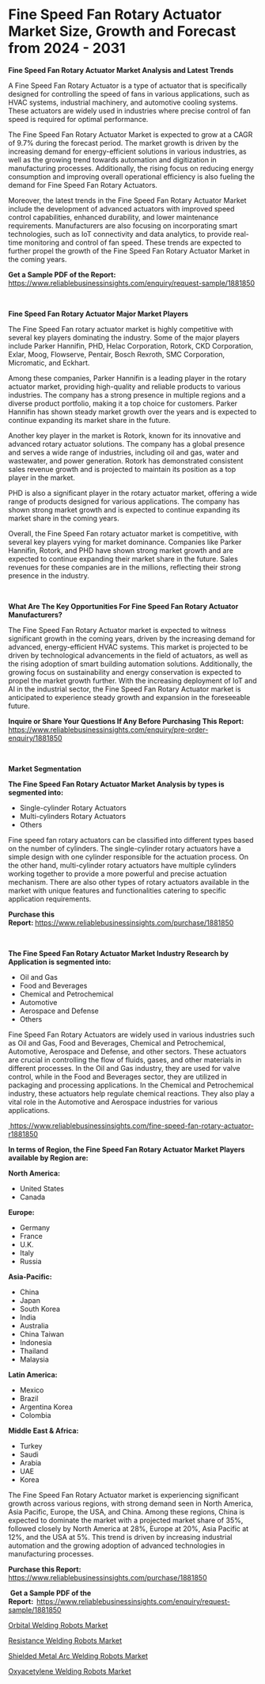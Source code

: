 <p><h1>Fine Speed Fan Rotary Actuator Market Size, Growth and Forecast from 2024 - 2031</h1></p><p><strong>Fine Speed Fan Rotary Actuator Market Analysis and Latest Trends</strong></p>
<p><p>A Fine Speed Fan Rotary Actuator is a type of actuator that is specifically designed for controlling the speed of fans in various applications, such as HVAC systems, industrial machinery, and automotive cooling systems. These actuators are widely used in industries where precise control of fan speed is required for optimal performance.</p><p>The Fine Speed Fan Rotary Actuator Market is expected to grow at a CAGR of 9.7% during the forecast period. The market growth is driven by the increasing demand for energy-efficient solutions in various industries, as well as the growing trend towards automation and digitization in manufacturing processes. Additionally, the rising focus on reducing energy consumption and improving overall operational efficiency is also fueling the demand for Fine Speed Fan Rotary Actuators.</p><p>Moreover, the latest trends in the Fine Speed Fan Rotary Actuator Market include the development of advanced actuators with improved speed control capabilities, enhanced durability, and lower maintenance requirements. Manufacturers are also focusing on incorporating smart technologies, such as IoT connectivity and data analytics, to provide real-time monitoring and control of fan speed. These trends are expected to further propel the growth of the Fine Speed Fan Rotary Actuator Market in the coming years.</p></p>
<p><strong>Get a Sample PDF of the Report:&nbsp;</strong> <a href="https://www.reliablebusinessinsights.com/enquiry/request-sample/1881850">https://www.reliablebusinessinsights.com/enquiry/request-sample/1881850</a></p>
<p>&nbsp;</p>
<p><strong>Fine Speed Fan Rotary Actuator Major Market Players</strong></p>
<p><p>The Fine Speed Fan rotary actuator market is highly competitive with several key players dominating the industry. Some of the major players include Parker Hannifin, PHD, Helac Corporation, Rotork, CKD Corporation, Exlar, Moog, Flowserve, Pentair, Bosch Rexroth, SMC Corporation, Micromatic, and Eckhart.</p><p>Among these companies, Parker Hannifin is a leading player in the rotary actuator market, providing high-quality and reliable products to various industries. The company has a strong presence in multiple regions and a diverse product portfolio, making it a top choice for customers. Parker Hannifin has shown steady market growth over the years and is expected to continue expanding its market share in the future.</p><p>Another key player in the market is Rotork, known for its innovative and advanced rotary actuator solutions. The company has a global presence and serves a wide range of industries, including oil and gas, water and wastewater, and power generation. Rotork has demonstrated consistent sales revenue growth and is projected to maintain its position as a top player in the market.</p><p>PHD is also a significant player in the rotary actuator market, offering a wide range of products designed for various applications. The company has shown strong market growth and is expected to continue expanding its market share in the coming years.</p><p>Overall, the Fine Speed Fan rotary actuator market is competitive, with several key players vying for market dominance. Companies like Parker Hannifin, Rotork, and PHD have shown strong market growth and are expected to continue expanding their market share in the future. Sales revenues for these companies are in the millions, reflecting their strong presence in the industry.</p></p>
<p>&nbsp;</p>
<p><strong>What Are The Key Opportunities For Fine Speed Fan Rotary Actuator Manufacturers?</strong></p>
<p><p>The Fine Speed Fan Rotary Actuator market is expected to witness significant growth in the coming years, driven by the increasing demand for advanced, energy-efficient HVAC systems. This market is projected to be driven by technological advancements in the field of actuators, as well as the rising adoption of smart building automation solutions. Additionally, the growing focus on sustainability and energy conservation is expected to propel the market growth further. With the increasing deployment of IoT and AI in the industrial sector, the Fine Speed Fan Rotary Actuator market is anticipated to experience steady growth and expansion in the foreseeable future.</p></p>
<p><strong>Inquire or Share Your Questions If Any Before Purchasing This Report:</strong> <a href="https://www.reliablebusinessinsights.com/enquiry/pre-order-enquiry/1881850">https://www.reliablebusinessinsights.com/enquiry/pre-order-enquiry/1881850</a></p>
<p>&nbsp;</p>
<p><strong>Market Segmentation</strong></p>
<p><strong>The Fine Speed Fan Rotary Actuator Market Analysis by types is segmented into:</strong></p>
<p><ul><li>Single-cylinder Rotary Actuators</li><li>Multi-cylinders Rotary Actuators</li><li>Others</li></ul></p>
<p><p>Fine speed fan rotary actuators can be classified into different types based on the number of cylinders. The single-cylinder rotary actuators have a simple design with one cylinder responsible for the actuation process. On the other hand, multi-cylinder rotary actuators have multiple cylinders working together to provide a more powerful and precise actuation mechanism. There are also other types of rotary actuators available in the market with unique features and functionalities catering to specific application requirements.</p></p>
<p><strong>Purchase this Report:&nbsp;</strong><a href="https://www.reliablebusinessinsights.com/purchase/1881850">https://www.reliablebusinessinsights.com/purchase/1881850</a></p>
<p>&nbsp;</p>
<p><strong>The Fine Speed Fan Rotary Actuator Market Industry Research by Application is segmented into:</strong></p>
<p><ul><li>Oil and Gas</li><li>Food and Beverages</li><li>Chemical and Petrochemical</li><li>Automotive</li><li>Aerospace and Defense</li><li>Others</li></ul></p>
<p><p>Fine Speed Fan Rotary Actuators are widely used in various industries such as Oil and Gas, Food and Beverages, Chemical and Petrochemical, Automotive, Aerospace and Defense, and other sectors. These actuators are crucial in controlling the flow of fluids, gases, and other materials in different processes. In the Oil and Gas industry, they are used for valve control, while in the Food and Beverages sector, they are utilized in packaging and processing applications. In the Chemical and Petrochemical industry, these actuators help regulate chemical reactions. They also play a vital role in the Automotive and Aerospace industries for various applications.</p></p>
<p><a href="https://www.reliablebusinessinsights.com/fine-speed-fan-rotary-actuator-r1881850">&nbsp;https://www.reliablebusinessinsights.com/fine-speed-fan-rotary-actuator-r1881850</a></p>
<p><strong>In terms of Region, the Fine Speed Fan Rotary Actuator Market Players available by Region are:</strong></p>
<p>
    <p> <strong> North America: </strong>
        <ul>
            <li>United States</li>
            <li>Canada</li>
        </ul>
        </p> 
    <p> <strong> Europe: </strong>
        <ul>
            <li>Germany</li>
            <li>France</li>
            <li>U.K.</li>
            <li>Italy</li>
            <li>Russia</li>
        </ul>
        </p> 
    <p> <strong> Asia-Pacific: </strong>
        <ul>
            <li>China</li>
            <li>Japan</li>
            <li>South Korea</li>
            <li>India</li>
            <li>Australia</li>
            <li>China Taiwan</li>
            <li>Indonesia</li>
            <li>Thailand</li>
            <li>Malaysia</li>
        </ul>
        </p> 
    <p> <strong> Latin America: </strong>
        <ul>
            <li>Mexico</li>
            <li>Brazil</li>
            <li>Argentina Korea</li>
            <li>Colombia</li>
        </ul>
        </p> 
    <p> <strong> Middle East & Africa: </strong>
        <ul>
            <li>Turkey</li>
            <li>Saudi</li>
            <li>Arabia</li>
            <li>UAE</li>
            <li>Korea</li>
        </ul>
    </p>
    </p>
<p><p>The Fine Speed Fan Rotary Actuator market is experiencing significant growth across various regions, with strong demand seen in North America, Asia Pacific, Europe, the USA, and China. Among these regions, China is expected to dominate the market with a projected market share of 35%, followed closely by North America at 28%, Europe at 20%, Asia Pacific at 12%, and the USA at 5%. This trend is driven by increasing industrial automation and the growing adoption of advanced technologies in manufacturing processes.</p></p>
<p><strong>Purchase this Report: </strong><a href="https://www.reliablebusinessinsights.com/purchase/1881850">https://www.reliablebusinessinsights.com/purchase/1881850</a></p>
<p>&nbsp;<strong>Get a Sample PDF of the Report:&nbsp;&nbsp;</strong><a href="https://www.reliablebusinessinsights.com/enquiry/request-sample/1881850">https://www.reliablebusinessinsights.com/enquiry/request-sample/1881850</a></p>
<p><strong></strong></p>
<p><p><a href="https://github.com/hzxpgedq27/Market-Research-Report-List-1/blob/main/orbital-welding-robots-market.md">Orbital Welding Robots Market</a></p><p><a href="https://github.com/NorbertYates/Market-Research-Report-List-6/blob/main/resistance-welding-robots-market.md">Resistance Welding Robots Market</a></p><p><a href="https://github.com/prosalinda88/Market-Research-Report-List-6/blob/main/shielded-metal-arc-welding-robots-market.md">Shielded Metal Arc Welding Robots Market</a></p><p><a href="https://github.com/mdinislamsheik/Market-Research-Report-List-1/blob/main/oxyacetylene-welding-robots-market.md">Oxyacetylene Welding Robots Market</a></p></p>